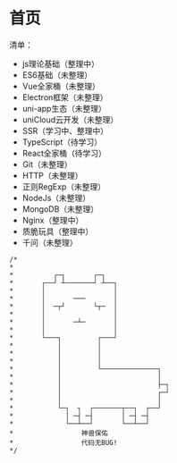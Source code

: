 # 首页

清单：

- js理论基础（整理中）
- ES6基础（未整理）
- Vue全家桶（未整理）
- Electron框架（未整理）
- uni-app生态（未整理）
- uniCloud云开发（未整理）
- SSR（学习中、整理中）
- TypeScript（待学习）
- React全家桶（待学习）
- Git（未整理）
- HTTP（未整理）
- 正则RegExp（未整理）
- NodeJs（未整理）
- MongoDB（未整理）
- Nginx（整理中）
- 质脆玩具（整理中）
- 千问（未整理）

```
/*
*      
*          ┌─┐       ┌─┐
*       ┌──┘ ┴───────┘ ┴──┐
*       │                 │
*       │       ───       │
*       │  ─┬┘       └┬─  │
*       │                 │
*       │       ─┴─       │
*       │                 │
*       └───┐         ┌───┘
*           │         │
*           │         │
*           │         │
*           │         └──────────────┐
*           │                        │
*           │                        ├─┐
*           │                        ┌─┘    
*           │                        │
*           └─┐  ┐  ┌───────┬──┐  ┌──┘         
*             │ ─┤ ─┤       │ ─┤ ─┤         
*             └──┴──┘       └──┴──┘ 
*                 神兽保佑 
*                 代码无BUG! 
*/
```

